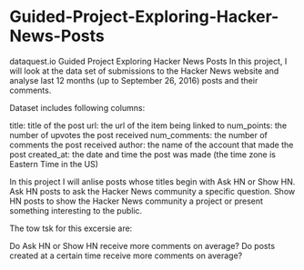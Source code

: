 # Guided-Project-Exploring-Hacker-News-Posts
dataquest.io Guided Project Exploring Hacker News Posts
In this project, I will look at the data set of submissions to the Hacker News website and analyse last 12 months (up to September 26, 2016) posts and their comments.

Dataset includes following columns:

title: title of the post
url: the url of the item being linked to
num_points: the number of upvotes the post received
num_comments: the number of comments the post received
author: the name of the account that made the post
created_at: the date and time the post was made (the time zone is Eastern Time in the US)

In this project I will anlise posts whose titles begin with Ask HN or Show HN. 
Ask HN posts to ask the Hacker News community a specific question. 
Show HN posts to show the Hacker News community a project or present something interesting to the public.

The tow tsk for this excersie are:

Do Ask HN or Show HN receive more comments on average?
Do posts created at a certain time receive more comments on average?
